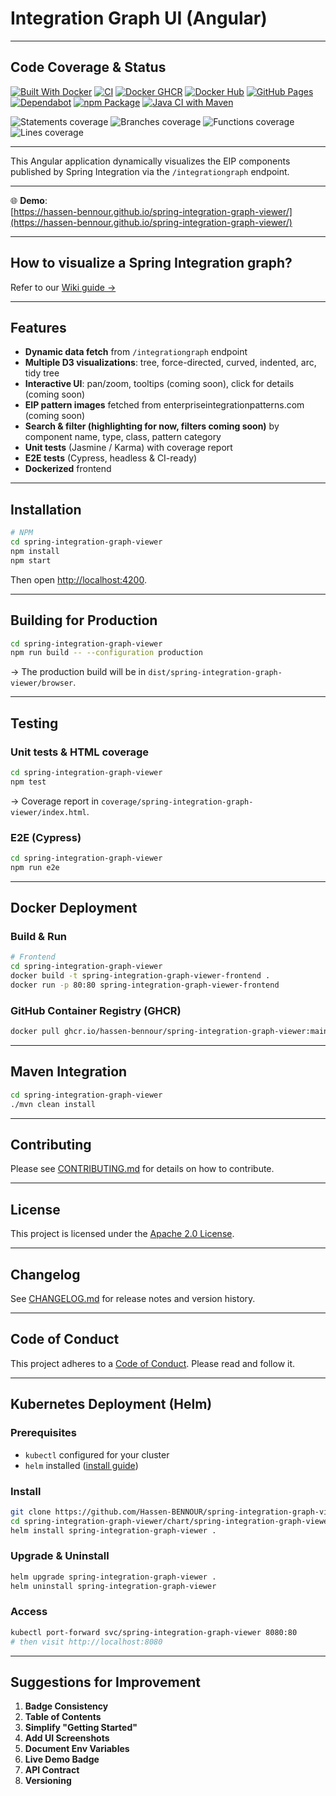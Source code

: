 # Integration Graph UI (Angular)

---

## Code Coverage & Status

[![Built With Docker](https://img.shields.io/badge/Built_With-Docker-informational?style=flat&logo=docker)]()
[![CI](https://github.com/Hassen-BENNOUR/spring-integration-graph-viewer/actions/workflows/ci.yml/badge.svg)]()
[![Docker GHCR](https://github.com/Hassen-BENNOUR/spring-integration-graph-viewer/actions/workflows/docker-ghcr-publish.yml/badge.svg)]()
[![Docker Hub](https://github.com/Hassen-BENNOUR/spring-integration-graph-viewer/actions/workflows/docker-publish.yml/badge.svg)]()
[![GitHub Pages](https://github.com/Hassen-BENNOUR/spring-integration-graph-viewer/actions/workflows/deploy-pages.yml/badge.svg)]()
[![Dependabot](https://github.com/Hassen-BENNOUR/spring-integration-graph-viewer/actions/workflows/dependabot/dependabot-updates/badge.svg)]()
[![npm Package](https://github.com/Hassen-BENNOUR/spring-integration-graph-viewer/actions/workflows/npm-publish-github-packages.yml/badge.svg)]()
[![Java CI with Maven](https://github.com/Hassen-BENNOUR/spring-integration-graph-viewer/actions/workflows/maven.yml/badge.svg)](https://github.com/Hassen-BENNOUR/spring-integration-graph-viewer/actions/workflows/maven.yml)

<!-- coverage start -->
![Statements coverage](https://img.shields.io/badge/Statements-66.32%25-yellow)
![Branches coverage](https://img.shields.io/badge/Branches-31.03%25-yellow)
![Functions coverage](https://img.shields.io/badge/Functions-67.06%25-yellow)
![Lines coverage](https://img.shields.io/badge/Lines-65.47%25-yellow)
<!-- coverage end -->

---

This Angular application dynamically visualizes the EIP components published by Spring Integration via the `/integrationgraph` endpoint.

---

🌐 **Demo**:  
[https://hassen-bennour.github.io/spring-integration-graph-viewer/](https://hassen-bennour.github.io/spring-integration-graph-viewer/)

---

## How to visualize a Spring Integration graph?

Refer to our [Wiki guide →](https://github.com/Hassen-BENNOUR/spring-integration-graph-viewer/wiki#how-to-visualize-a-spring-integration-graph-)

---

## Features

- **Dynamic data fetch** from `/integrationgraph` endpoint
- **Multiple D3 visualizations**: tree, force-directed, curved, indented, arc, tidy tree
- **Interactive UI**: pan/zoom, tooltips (coming soon), click for details (coming soon)
- **EIP pattern images** fetched from enterpriseintegrationpatterns.com (coming soon)
- **Search & filter (highlighting for now, filters coming soon)** by component name, type, class, pattern category
- **Unit tests** (Jasmine / Karma) with coverage report
- **E2E tests** (Cypress, headless & CI-ready)
- **Dockerized** frontend

---

## Installation

```bash
# NPM
cd spring-integration-graph-viewer
npm install
npm start
```

Then open [http://localhost:4200](http://localhost:4200).

---

## Building for Production

```bash
cd spring-integration-graph-viewer
npm run build -- --configuration production
```

→ The production build will be in `dist/spring-integration-graph-viewer/browser`.

---

## Testing

### Unit tests & HTML coverage

```bash
cd spring-integration-graph-viewer
npm test
```

→ Coverage report in `coverage/spring-integration-graph-viewer/index.html`.

### E2E (Cypress)

```bash
cd spring-integration-graph-viewer
npm run e2e
```

---

## Docker Deployment

### Build & Run

```bash
# Frontend
cd spring-integration-graph-viewer
docker build -t spring-integration-graph-viewer-frontend .
docker run -p 80:80 spring-integration-graph-viewer-frontend
```

### GitHub Container Registry (GHCR)

```bash
docker pull ghcr.io/hassen-bennour/spring-integration-graph-viewer:main
```

---

## Maven Integration

```bash
cd spring-integration-graph-viewer
./mvn clean install
```

---

## Contributing

Please see [CONTRIBUTING.md](CONTRIBUTING.md) for details on how to contribute.

---

## License

This project is licensed under the [Apache 2.0 License](LICENSE).

---

## Changelog

See [CHANGELOG.md](CHANGELOG.md) for release notes and version history.

---

## Code of Conduct

This project adheres to a [Code of Conduct](CODE_OF_CONDUCT.md). Please read and follow it.

---

## Kubernetes Deployment (Helm)

### Prerequisites

- `kubectl` configured for your cluster
- `helm` installed ([install guide](https://helm.sh))

### Install

```bash
git clone https://github.com/Hassen-BENNOUR/spring-integration-graph-viewer.git
cd spring-integration-graph-viewer/chart/spring-integration-graph-viewer
helm install spring-integration-graph-viewer .
```

### Upgrade & Uninstall

```bash
helm upgrade spring-integration-graph-viewer .
helm uninstall spring-integration-graph-viewer
```

### Access

```bash
kubectl port-forward svc/spring-integration-graph-viewer 8080:80
# then visit http://localhost:8080
```

---

## Suggestions for Improvement

1. **Badge Consistency**
2. **Table of Contents**
3. **Simplify "Getting Started"**
4. **Add UI Screenshots**
5. **Document Env Variables**
6. **Live Demo Badge**
7. **API Contract**
8. **Versioning**
